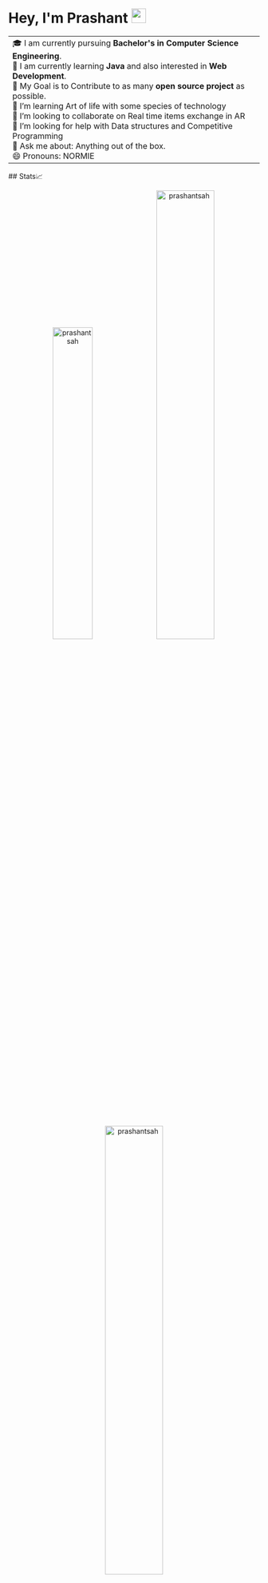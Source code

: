 # Hey, I'm Prashant  <img src="https://github.com/TheDudeThatCode/TheDudeThatCode/blob/master/Assets/Hi.gif" width="29px">

<!--
**prashantsah/prashantsah** is a ✨ _special_ ✨ repository because its `README.md` (this file) appears on your GitHub profile.

Here are some ideas to get you started:

- 🔭 I’m currently working on ...
- 🌱 I’m currently learning ...
- 👯 I’m looking to collaborate on ...
- 🤔 I’m looking for help with ...
- 💬 Ask me about ...
- 📫 How to reach me: ...
- 😄 Pronouns: ...
- ⚡ Fun fact: ...
-->
<table>
<tr>
  <td valign="center">
    🎓 I am currently pursuing  <B>Bachelor's  in Computer Science Engineering</B>.<br>
    🌱 I am currently learning <B>Java</B> and also interested in <B>Web Development</B>.<br>
    🎯 My Goal is to Contribute to as many <B>open source project</B> as possible.<br>
    🌱 I’m learning Art of life with some species of technology<br>
    👯 I’m looking to collaborate on Real time items exchange in AR<br>
    🤔 I’m looking for help with Data structures and Competitive Programming<br>
    💬 Ask me about: Anything out of the box.<br>
    😄 Pronouns: NORMIE<br>
    </td >

</tr>
</table>
<!--# replace username with your own or change theme ![GitHub Activity Graph]-->
<!--https://activity-graph.herokuapp.com/graph?username=prashantsah&theme=dracula&hide_border=true<br>-->
<!--# replace username with your own or change theme -->
## Stats📈 <p align="center"> <img width="40%" src="https://github-readme-stats.vercel.app/api/top-langs?username=prashantsah&show_icons=true&theme=dracula&title_color=ff8000&text_color=ffffff&bg_color=6a6a6a&locale=en&layout=compact&hide_border=true" alt="prashantsah" />  <img width="48%" src="https://github-readme-stats.vercel.app/api?username=prashantsah&show_icons=true&theme=dracula&title_color=ff8000&text_color=ffffff&bg_color=6a6a6a&locale=en&hide_border=true" alt="prashantsah" /> <img width="48%" src="https://github-readme-streak-stats.herokuapp.com/?user=prashantsah&theme=highcontrast&hide_border=true" alt="prashantsah" /> </p>
